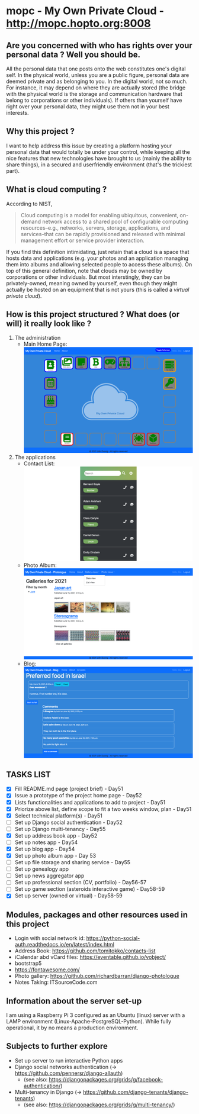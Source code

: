 # mopc - My Own Private Cloud - http://mopc.hopto.org:8008
## Are you concerned with who has rights over your personal data ? Well you should be.
All the personal data that one posts onto the web constitutes one's digital self. In the physical world, unless you are a public figure, personal data are deemed private and as belonging to you. In the digital world, not so much. For instance, it may depend on where they are actually stored (the bridge with the physical world is the storage and communication hardware that belong to corporations or other individuals). If others than yourself have right over your personal data, they might use them not in your best interests.
## Why this project ?
I want to help address this issue by creating a platform hosting your personal data that would totally be under your control, while keeping all the nice features that new technologies have brought to us (mainly the ability to share things), in a secured and userfriendly environment (that's the trickiest part).  
## What is cloud computing ?
According to NIST,
>Cloud computing is a model for enabling ubiquitous, convenient, on-demand network access to a shared pool of configurable computing resources–e.g., networks, servers, storage, applications, and services–that can be rapidly provisioned and released with minimal management effort or service provider interaction.
>
If you find this definition intimidating, just retain that a cloud is a space that hosts data and applications (e.g. your photos and an application managing them into albums and allowing selected people to access these albums).
On top of this general definition, note that clouds may be owned by corporations or other individuals. But most interstingly, they can be privately-owned, meaning owned by yourself, even though they might actually be hosted on an equipment that is not yours (this is called a _virtual private cloud_).
## How is this project structured ? What does (or will) it really look like ?
1. The administration<br>
    * Main Home Page:
![Main Home Page](/mopc/main/static/img/Screenshot_main_homepage.png "Main Home Page")
1. The applications<br>
    * Contact List:
![Contact List](/mopc/main/static/img/Screenshot_contact_list.png "Contact List")
    * Photo Album:
![Photo Album](/mopc/main/static/img/Screenshot_gallery.png "Photo Album")
    * Blog:
![Blog](/mopc/main/static/img/Screenshot_blog_detail.png "Blog")

## TASKS LIST
- [x] Fill README.md page (project brief) - Day51
- [x] Issue a prototype of the project home page - Day52
- [x] Lists functionalities and applications to add to project - Day51
- [x] Priorize above list, define scope to fit a two weeks window, plan - Day51
- [x] Select technical platform(s) - Day51
- [ ] Set up Django social authentication - Day52
- [ ] Set up Django multi-tenancy - Day55
- [x] Set up address book app - Day52
- [ ] Set up notes app - Day54
- [x] Set up blog app - Day54
- [x] Set up photo album app - Day 53
- [ ] Set up file storage and sharing service - Day55
- [ ] Set up genealogy app
- [ ] Set up news aggregator app
- [ ] Set up professional section (CV, portfolio) - Day56-57
- [ ] Set up game section (asteroids interactive game) - Day58-59
- [x] Set up server (owned or virtual) - Day58-59

## Modules, packages and other resources used in this project
* Login with social network id: https://python-social-auth.readthedocs.io/en/latest/index.html
* Address Book: https://github.com/tomitokko/contacts-list
* iCalendar abd vCard files: https://eventable.github.io/vobject/
* bootstrap5
* https://fontawesome.com/
* Photo gallery: https://github.com/richardbarran/django-photologue
* Notes Taking: ITSourceCode.com

## Information about the server set-up
I am using a Raspberry Pi 3 configured as an Ubuntu (linux) server with a LAMP environment (Linux-Apache-PostgreSQL-Python).
While fully operational, it by no means a production environment.

## Subjects to further explore
* Set up server to run interactive Python apps
* Django social networks authentication (-> https://github.com/pennersr/django-allauth)
    * (see also: https://djangopackages.org/grids/g/facebook-authentication/)
* Multi-tenancy in Django (-> https://github.com/django-tenants/django-tenants)
    * (see also: https://djangopackages.org/grids/g/multi-tenancy/)
